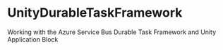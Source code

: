UnityDurableTaskFramework
=========================

Working with the Azure Service Bus Durable Task Framework and Unity Application Block

